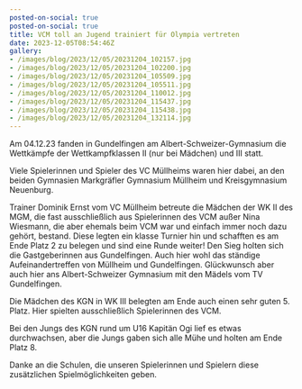 ```yaml
---
posted-on-social: true
posted-on-social: true
title: VCM toll an Jugend trainiert für Olympia vertreten
date: 2023-12-05T08:54:46Z
gallery:
- /images/blog/2023/12/05/20231204_102157.jpg
- /images/blog/2023/12/05/20231204_102200.jpg
- /images/blog/2023/12/05/20231204_105509.jpg
- /images/blog/2023/12/05/20231204_105511.jpg
- /images/blog/2023/12/05/20231204_110012.jpg
- /images/blog/2023/12/05/20231204_115437.jpg
- /images/blog/2023/12/05/20231204_115438.jpg
- /images/blog/2023/12/05/20231204_132114.jpg
---
```

Am 04.12.23 fanden in Gundelfingen am Albert-Schweizer-Gymnasium die
Wettkämpfe der Wettkampfklassen II (nur bei Mädchen) und III statt.

Viele Spielerinnen und Spieler des VC Müllheims waren hier dabei, an den
beiden Gymnasien Markgräfler Gymnasium Müllheim und Kreisgymnasium
Neuenburg.

Trainer Dominik Ernst vom VC Müllheim betreute die Mädchen der WK II des
MGM, die fast ausschließlich aus Spielerinnen des VCM außer Nina
Wiesmann, die aber ehemals beim VCM war und einfach immer noch dazu
gehört, bestand. Diese legten ein klasse Turnier hin und schafften es am
Ende Platz 2 zu belegen und sind eine Runde weiter! Den Sieg holten sich
die Gastgeberinnen aus Gundelfingen. Auch hier wohl das ständige
Aufeinandertreffen von Müllheim und Gundelfingen. Glückwunsch aber auch
hier ans Albert-Schweizer Gymnasium mit den Mädels vom TV Gundelfingen.

Die Mädchen des KGN in WK III belegten am Ende auch einen sehr guten 5.
Platz. Hier spielten ausschließlich Spielerinnen des VCM.

Bei den Jungs des KGN rund um U16 Kapitän Ogi lief es etwas
durchwachsen, aber die Jungs gaben sich alle Mühe und holten am Ende
Platz 8.

Danke an die Schulen, die unseren Spielerinnen und Spielern diese
zusätzlichen Spielmöglichkeiten geben.
